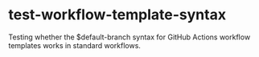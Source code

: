 # test-workflow-template-syntax
Testing whether the $default-branch syntax for GitHub Actions workflow templates works in standard workflows.
